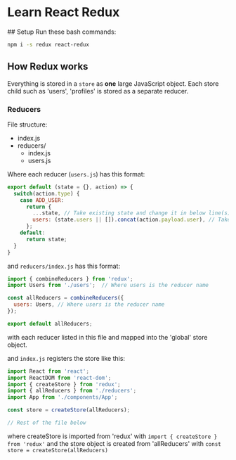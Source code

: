 # Learn React Redux

## Setup
Run these bash commands:
```sh
npm i -s redux react-redux
```


## How Redux works

Everything is stored in a `store` as **one** large JavaScript object. Each store child such as 'users', 'profiles' is stored as a separate reducer.

### Reducers
File structure:
  - index.js
  - reducers/
    - index.js
    - users.js

Where each reducer (`users.js`) has this format:
```js
export default (state = {}, action) => {
  switch(action.type) {
    case ADD_USER:
      return {
        ...state, // Take existing state and change it in below line(s)
        users: (state.users || []).concat(action.payload.user), // Take existing users array and if null, create an empty users array -> then concat the new user from action.payload
      };
    default:
      return state;
  }
}
```

and `reducers/index.js` has this format:
```js
import { combineReducers } from 'redux';
import Users from './users';  // Where users is the reducer name

const allReducers = combineReducers({
  users: Users, // Where users is the reducer name
});

export default allReducers;
```
with each reducer listed in this file and mapped into the 'global' store object.


and `index.js` registers the store like this:
```js
import React from 'react';
import ReactDOM from 'react-dom';
import { createStore } from 'redux';
import { allReducers } from './reducers';
import App from './components/App';

const store = createStore(allReducers);

// Rest of the file below
```

where createStore is imported from 'redux' with `import { createStore } from 'redux'`
and the store object is created from 'allReducers' with `const store = createStore(allReducers)`

